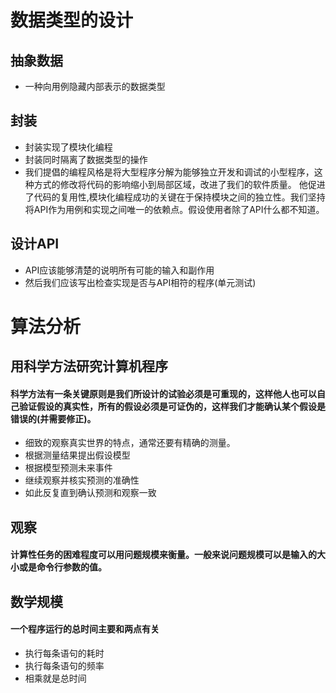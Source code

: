 # 数据类型的设计
## 抽象数据
* 一种向用例隐藏内部表示的数据类型
## 封装
* 封装实现了模块化编程
* 封装同时隔离了数据类型的操作
* 我们提倡的编程风格是将大型程序分解为能够独立开发和调试的小型程序，这种方式的修改将代码的影响缩小到局部区域，改进了我们的软件质量。
他促进了代码的复用性,模块化编程成功的关键在于保持模块之间的独立性。我们坚持将API作为用例和实现之间唯一的依赖点。假设使用者除了API什么都不知道。
## 设计API
* API应该能够清楚的说明所有可能的输入和副作用
* 然后我们应该写出检查实现是否与API相符的程序(单元测试)
# 算法分析
## 用科学方法研究计算机程序
#### 科学方法有一条关键原则是我们所设计的试验必须是可重现的，这样他人也可以自己验证假设的真实性，所有的假设必须是可证伪的，这样我们才能确认某个假设是错误的(并需要修正)。
* 细致的观察真实世界的特点，通常还要有精确的测量。
* 根据测量结果提出假设模型
* 根据模型预测未来事件
* 继续观察并核实预测的准确性
* 如此反复直到确认预测和观察一致
## 观察
#### 计算性任务的困难程度可以用问题规模来衡量。一般来说问题规模可以是输入的大小或是命令行参数的值。
## 数学规模
#### 一个程序运行的总时间主要和两点有关
* 执行每条语句的耗时
* 执行每条语句的频率
* 相乘就是总时间